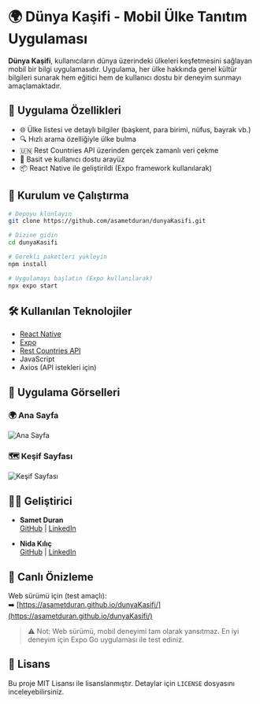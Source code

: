 # 🌍 Dünya Kaşifi - Mobil Ülke Tanıtım Uygulaması

**Dünya Kaşifi**, kullanıcıların dünya üzerindeki ülkeleri keşfetmesini sağlayan mobil bir bilgi uygulamasıdır. Uygulama, her ülke hakkında genel kültür bilgileri sunarak hem eğitici hem de kullanıcı dostu bir deneyim sunmayı amaçlamaktadır.

## 📱 Uygulama Özellikleri

- 🌐 Ülke listesi ve detaylı bilgiler (başkent, para birimi, nüfus, bayrak vb.)
- 🔍 Hızlı arama özelliğiyle ülke bulma
- 🇺🇳 Rest Countries API üzerinden gerçek zamanlı veri çekme
- 🎯 Basit ve kullanıcı dostu arayüz
- 📦 React Native ile geliştirildi (Expo framework kullanılarak)

## 🚀 Kurulum ve Çalıştırma

```bash
# Depoyu klonlayın
git clone https://github.com/asametduran/dunyaKasifi.git

# Dizine gidin
cd dunyaKasifi

# Gerekli paketleri yükleyin
npm install

# Uygulamayı başlatın (Expo kullanılarak)
npx expo start
```

## 🛠️ Kullanılan Teknolojiler

- [React Native](https://reactnative.dev/)
- [Expo](https://expo.dev/)
- [Rest Countries API](https://restcountries.com/)
- JavaScript
- Axios (API istekleri için)
## 📱 Uygulama Görselleri

### 🌍 Ana Sayfa
![Ana Sayfa](https://asametduran.github.io/dunyaKasifi/image_1.jpg)

### 🗺️ Keşif Sayfası
![Keşif Sayfası](https://asametduran.github.io/dunyaKasifi/image_3.jpg)

## 👨‍💻 Geliştirici

- **Samet Duran**  
  [GitHub](https://github.com/asametduran) | [LinkedIn](https://www.linkedin.com/in/sametdurann/)

- **Nida Kılıç**  
  [GitHub](https://github.com/Nidaklc044) | [LinkedIn](https://www.linkedin.com/in/nida-kilic-/)

## 🔗 Canlı Önizleme

Web sürümü için (test amaçlı):  
➡️ [https://asametduran.github.io/dunyaKasifi/](https://asametduran.github.io/dunyaKasifi/)

> ⚠️ Not: Web sürümü, mobil deneyimi tam olarak yansıtmaz. En iyi deneyim için Expo Go uygulaması ile test ediniz.

## 📄 Lisans

Bu proje MIT Lisansı ile lisanslanmıştır. Detaylar için `LICENSE` dosyasını inceleyebilirsiniz.

